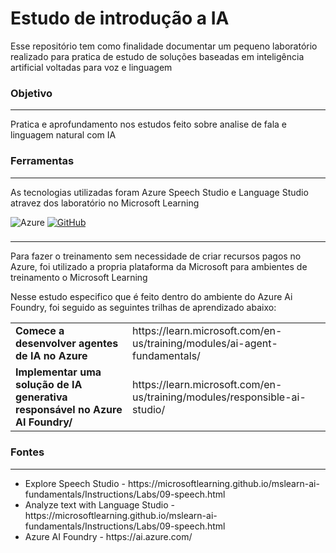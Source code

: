 <h1>Estudo de introdução a IA</h1>  
<p>Esse repositório tem como finalidade documentar um pequeno laboratório realizado para pratica de estudo de soluções baseadas em inteligência artificial voltadas para voz e linguagem </p>
<h3>Objetivo</h3> 
<hr>
<p> Pratica e aprofundamento nos estudos feito sobre analise de fala e linguagem natural com IA
<h3>Ferramentas</h3> 
<hr>
<p> As tecnologias utilizadas foram Azure Speech Studio e Language Studio atravez dos laboratório no Microsoft Learning </p>

![Azure](https://img.shields.io/badge/azure-%230072C6.svg?style=for-the-badge&logo=microsoftazure&logoColor=white)
[![GitHub](https://img.shields.io/badge/GitHub-000?style=for-the-badge&logo=github&logoColor=30A3DC)](https://docs.github.com/)
<h3></h3>
<hr>
<p>Para fazer o treinamento sem necessidade de criar recursos pagos no Azure, foi utilizado a propria plataforma da Microsoft para ambientes de treinamento o Microsoft Learning</p>
<p>Nesse estudo especifico que é feito dentro do ambiente do Azure Ai Foundry, foi seguido as seguintes trilhas de aprendizado abaixo: </p>
<table>
  <tr>
    <td><b>Comece a desenvolver agentes de IA no Azure</b></th>
    <td>https://learn.microsoft.com/en-us/training/modules/ai-agent-fundamentals/</th>
  </tr>
  <tr>
    <td> <b> Implementar uma solução de IA generativa responsável no Azure AI Foundry/</b></td>
    <td> https://learn.microsoft.com/en-us/training/modules/responsible-ai-studio/</td>
  </tr>
</table>

<H3>Fontes</H3>
<hr>
<ul>
<li>Explore Speech Studio - https://microsoftlearning.github.io/mslearn-ai-fundamentals/Instructions/Labs/09-speech.html</li>
<li>Analyze text with Language Studio - https://microsoftlearning.github.io/mslearn-ai-fundamentals/Instructions/Labs/09-speech.html</li>
<li>Azure AI Foundry - https://ai.azure.com/</li>
</ul>
